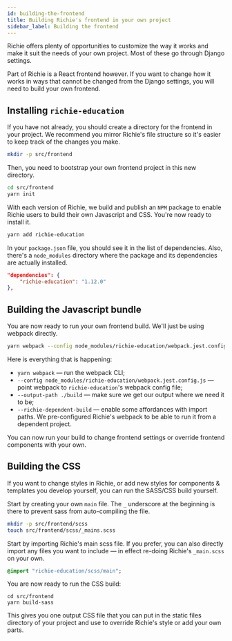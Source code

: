 ```yaml
---
id: building-the-frontend
title: Building Richie's frontend in your own project
sidebar_label: Building the frontend
---
```


Richie offers plenty of opportunities to customize the way it works and make it suit the needs of your own project. Most of these go through Django settings.

Part of Richie is a React frontend however. If you want to change how it works in ways that cannot be changed from the Django settings, you will need to build your own frontend.

## Installing `richie-education`

If you have not already, you should create a directory for the frontend in your project. We recommend you mirror Richie's file structure so it's easier to keep track of the changes you make.

```bash
mkdir -p src/frontend
```

Then, you need to bootstrap your own frontend project in this new directory.

```bash
cd src/frontend
yarn init
```

With each version of Richie, we build and publish an `NPM` package to enable Richie users to build their own Javascript and CSS. You're now ready to install it.

```bash
yarn add richie-education
```

In your `package.json` file, you should see it in the list of dependencies. Also, there's a `node_modules` directory where the package and its dependencies are actually installed.

```json
"dependencies": {
    "richie-education": "1.12.0"
},
```

## Building the Javascript bundle

You are now ready to run your own frontend build. We'll just be using webpack directly.

```bash
yarn webpack --config node_modules/richie-education/webpack.jest.config.js --output-path ./build --richie-dependent-build
```

Here is everything that is happening:

- `yarn webpack` — run the webpack CLI;
- `--config node_modules/richie-education/webpack.jest.config.js` — point webpack to `richie-education`'s webpack config file;
- `--output-path ./build` — make sure we get our output where we need it to be;
- `--richie-dependent-build` — enable some affordances with import paths. We pre-configured Richie's webpack to be able to run it from a dependent project.

You can now run your build to change frontend settings or override frontend components with your own.

## Building the CSS

If you want to change styles in Richie, or add new styles for components & templates you develop yourself, you can run the SASS/CSS build yourself.

Start by creating your own `main` file. The `_` underscore at the beginning is there to prevent sass from auto-compiling the file.

```bash
mkdir -p src/frontend/scss
touch src/frontend/scss/_mains.scss
```

Start by importing Richie's main scss file. If you prefer, you can also directly import any files you want to include — in effect re-doing Richie's `_main.scss` on your own.

```sass
@import "richie-education/scss/main";
```

You are now ready to run the CSS build:

```
cd src/frontend
yarn build-sass
```

This gives you one output CSS file that you can put in the static files directory of your project and use to override Richie's style or add your own parts.
